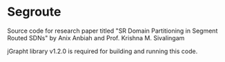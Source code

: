 # Segroute
Source code for research paper titled "SR Domain Partitioning in Segment Routed SDNs" by Anix Anbiah and Prof. Krishna M. Sivalingam

jGrapht library v1.2.0 is required for building and running this code. 
